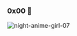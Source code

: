 ### 0x00 🐧️


![night-anime-girl-07](https://user-images.githubusercontent.com/112849918/219146958-84e067a2-c7d3-4cbf-b5c8-4f9e0e89e8ab.jpg)
